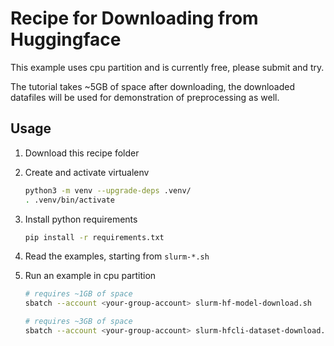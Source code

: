 # Recipe for Downloading from Huggingface

This example uses cpu partition and is currently free, please submit and try.

The tutorial takes ~5GB of space after downloading, the downloaded datafiles will be used for demonstration of preprocessing as well.

## Usage

1. Download this recipe folder

2. Create and activate virtualenv

   ```bash
   python3 -m venv --upgrade-deps .venv/
   . .venv/bin/activate
   ```

3. Install python requirements

   ```bash
   pip install -r requirements.txt
   ```

4. Read the examples, starting from `slurm-*.sh`

5. Run an example in cpu partition

   ```bash
   # requires ~1GB of space
   sbatch --account <your-group-account> slurm-hf-model-download.sh
   ```

   ```bash
   # requires ~3GB of space
   sbatch --account <your-group-account> slurm-hfcli-dataset-download.sh
   ```
